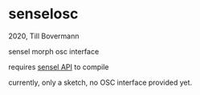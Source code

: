 # senselosc
2020, Till Bovermann


sensel morph osc interface

requires [sensel API](https://github.com/sensel/sensel-api) to compile

currently, only a sketch, no OSC interface provided yet.
